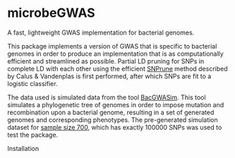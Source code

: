 # microbeGWAS
A fast, lightweight GWAS implementation for bacterial genomes.

This package implements a version of GWAS that is specific to bacterial genomes in order to produce an implementation that is as computationally efficient and streamlined as possible. Partial LD pruning for SNPs in complete LD with each other using the efficient [SNPrune](https://gsejournal.biomedcentral.com/articles/10.1186/s12711-018-0404-z) method described by Calus & Vandenplas is first performed, after which SNPs are fit to a logistic classifier. 

The data used is simulated data from the tool [BacGWASim](https://www.microbiologyresearch.org/content/journal/mgen/10.1099/mgen.0.000337). This tool simulates a phylogenetic tree of genomes in order to impose mutation and recombination upon a bacterial genome, resulting in a set of generated genomes and corresponding phenotypes. The pre-generated simulation dataset for [sample size 700](https://figshare.com/articles/bacterial_GWAS_benchmark_simulations_Sample_size_700/9956426), which has exactly 100000 SNPs was used to test the package.

Installation 

